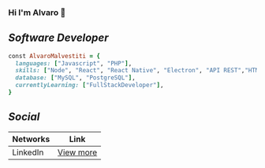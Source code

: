 ### Hi I'm Alvaro 👋

## _Software Developer_

```ruby
const AlvaroMalvestiti = {
  languages: ["Javascript", "PHP"],
  skills: ["Node", "React", "React Native", "Electron", "API REST","HTML", "CSS", "SASS", "Jira", "Git"],
  database: ["MySQL", "PostgreSQL"],
  currentlyLearning: ["FullStackDeveloper"],
}
```

## _Social_
| Networks | Link |
| ------ | ------ |
| LinkedIn | [View more](https://www.linkedin.com/in/alvaromalvestiti/) |
